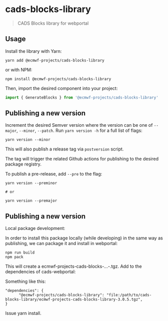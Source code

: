 # cads-blocks-library

> CADS Blocks library for webportal

## Usage

Install the library with Yarn:

```shell
yarn add @ecmwf-projects/cads-blocks-library
```

or with NPM:

```shell
npm install @ecmwf-projects/cads-blocks-library
```

Then, import the desired component into your project:

```js
import { GenerateBlocks } from '@ecmwf-projects/cads-blocks-library'
```

## Publishing a new version

Increment the desired Semver version where the version can be one of `--major`, `--minor`, `--patch`. Run `yarn version -h` for a full list of flags:

```shell
yarn version --minor
```

This will also publish a release tag via `postversion` script.

The tag will trigger the related Github actions for publishing to the desired package registry.

To publish a pre-release, add `--pre` to the flag:

```shell
yarn version --preminor

# or

yarn version --premajor
```

## Publishing a new version

Local package development:

In order to install this package locally (while developing) in the same way as publishing,
we can package it and install in webportal:

```
npm run build
npm pack
```

This will create a ecmwf-projects-cads-blocks-...-.tgz. Add to the dependencies of cads-webportal:

Something like this:

```
"dependencies": {
      "@ecmwf-projects/cads-blocks-library": "file:/path/to/cads-blocks-library/ecmwf-projects-cads-blocks-library-3.0.5.tgz",
}
```

Issue yarn install.

